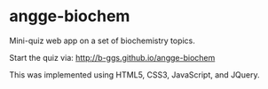 # angge-biochem 

Mini-quiz web app on a set of biochemistry topics.

Start the quiz via: http://b-ggs.github.io/angge-biochem

This was implemented using HTML5, CSS3, JavaScript, and JQuery.